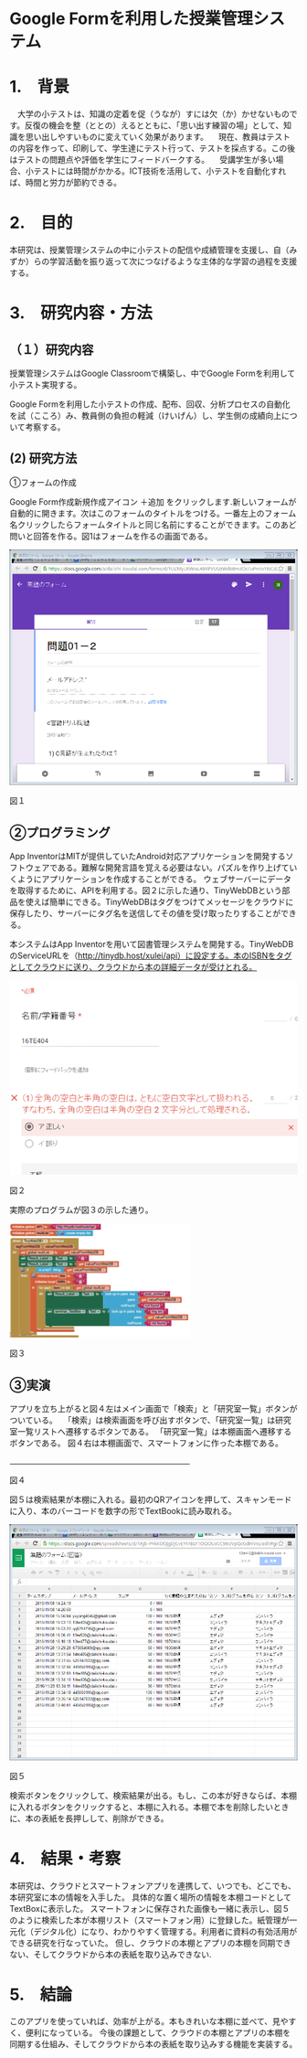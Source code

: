 
# Google Formを利用した授業管理システム



# 1.　背景

　大学の小テストは、知識の定着を促（うなが）すには欠（か）かせないものです。反復の機会を整（ととの）えるとともに、「思い出す練習の場」として、知識を思い出しやすいものに変えていく効果があります。
　現在、教員はテストの内容を作って、印刷して、学生達にテスト行って、テストを採点する。この後はテストの問題点や評価を学生にフィードバークする。
　受講学生が多い場合、小テストには時間がかかる。ICT技術を活用して、小テストを自動化すれば、時間と労力が節約できる。


# 2.　目的

本研究は、授業管理システムの中に小テストの配信や成績管理を支援し、自（みずか）らの学習活動を振り返って次につなげるような主体的な学習の過程を支援する。

# 3.　研究内容・方法

## （１）研究内容

授業管理システムはGoogle Classroomで構築し、中でGoogle Formを利用して小テスト実現する。

Google Formを利用した小テストの作成、配布、回収、分析プロセスの自動化を試（こころ）み、教員側の負担の軽減（けいげん）し、学生側の成績向上について考察する。


## (2) 研究方法
①フォームの作成

Google  Form作成新規作成アイコン ＋追加 をクリックします.新しいフォームが自動的に開きます。次はこのフォームのタイトルをつける。一番左上のフォーム名クリックしたらフォームタイトルと同じ名前にすることができます。このあど問いと回答を作る。図1はフォームを作るの画面である。

![](./image1.png)

図１

## ②プログラミング

App InventorはMITが提供していたAndroid対応アプリケーションを開発するソフトウェアである。難解な開発言語を覚える必要はない。パズルを作り上げていくようにアプリケーションを作成することができる。
ウェブサーバーにデータを取得するために、APIを利用する。図２に示した通り、TinyWebDBという部品を使えば簡単にできる。TinyWebDBはタグをつけてメッセージをクラウドに保存したり、サーバーにタグ名を送信してその値を受け取ったりすることができる。

本システムはApp Inventorを用いて図書管理システムを開発する。TinyWebDBのServiceURLを（http://tinydb.host/xulei/api）に設定する。本のISBNをタグとしてクラウドに送り、クラウドから本の詳細データが受けとれる。

![](./image2.png)

図２



実際のプログラムが図３の示した通り。

![](./image3.png)

図３


## ③実演

アプリを立ち上がると図４左はメイン画面で「検索」と「研究室一覧」ボタンがついている。
　「検索」は検索画面を呼び出すボタンで、「研究室一覧」は研究室一覧リストへ遷移するボタンである。
「研究室一覧」は本棚画面へ遷移するボタンである。
図４右は本棚画面で、スマートフォンに作った本棚である。


![](./image5.png)

図４


図５は検索結果が本棚に入れる。最初のQRアイコンを押して、スキャンモードに入り、本のバーコードを数字の形でTextBookに読み取れる。


![](./image6.png)

図５

検索ボタンをクリックして、検索結果が出る。もし、この本が好きならば、本棚に入れるボタンをクリックすると、本棚に入れる。本棚で本を削除したいときに、本の表紙を長押しして、削除ができる。

# 4.　結果・考察

本研究は、クラウドとスマートフォンアプリを連携して、いつでも、どこでも、本研究室に本の情報を入手した。
具体的な置く場所の情報を本棚コードとしてTextBoxに表示した。
スマートフォンに保存された画像も一緒に表示し、図５のように検索した本が本棚リスト（スマートフォン用）に登録した。紙管理が一元化（デジタル化）になり、わかりやすく管理する。利用者に資料の有効活用ができる研究を行なっていた。
但し、クラウドの本棚とアプリの本棚を同期できない、そしてクラウドから本の表紙を取り込みできない.

# 5.　結論

このアプリを使っていれば、効率が上がる。本もきれいな本棚に並べて、見やすく、便利になっている。
今後の課題として、クラウドの本棚とアプリの本棚を同期する仕組み、そしてクラウドから本の表紙を取り込みする機能を実装する。






